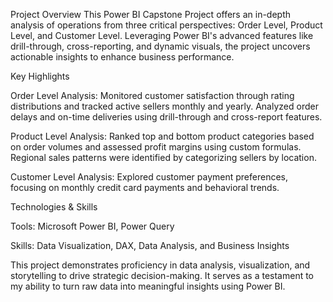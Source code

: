 Project Overview This Power BI Capstone Project offers an in-depth analysis of operations from three critical perspectives: Order Level, Product Level, and Customer Level. Leveraging Power BI's advanced features like drill-through, cross-reporting, and dynamic visuals, the project uncovers actionable insights to enhance business performance.

Key Highlights

Order Level Analysis: Monitored customer satisfaction through rating distributions and tracked active sellers monthly and yearly. Analyzed order delays and on-time deliveries using drill-through and cross-report features.

Product Level Analysis: Ranked top and bottom product categories based on order volumes and assessed profit margins using custom formulas. Regional sales patterns were identified by categorizing sellers by location.

Customer Level Analysis: Explored customer payment preferences, focusing on monthly credit card payments and behavioral trends.

Technologies & Skills

Tools: Microsoft Power BI, Power Query

Skills: Data Visualization, DAX, Data Analysis, and Business Insights

This project demonstrates proficiency in data analysis, visualization, and storytelling to drive strategic decision-making. It serves as a testament to my ability to turn raw data into meaningful insights using Power BI.
